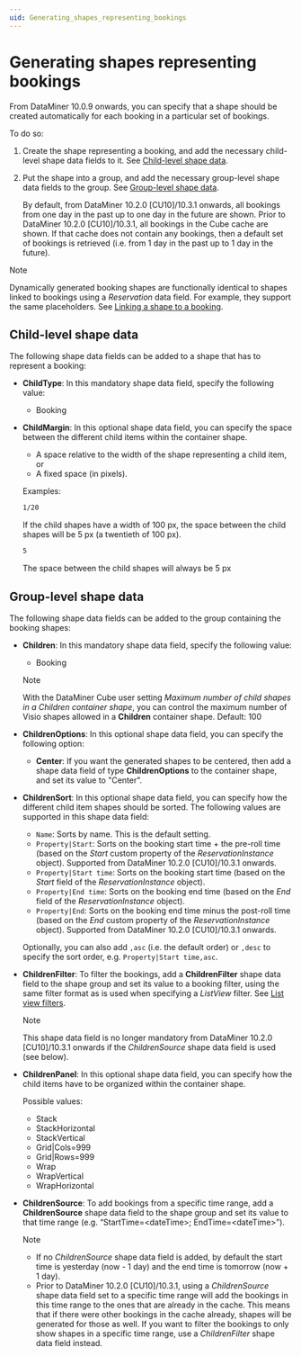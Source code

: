 ```yaml
---
uid: Generating_shapes_representing_bookings
---
```


# Generating shapes representing bookings

From DataMiner 10.0.9 onwards, you can specify that a shape should be created automatically for each booking in a particular set of bookings.

To do so:

1. Create the shape representing a booking, and add the necessary child-level shape data fields to it. See [Child-level shape data](#child-level-shape-data).

1. Put the shape into a group, and add the necessary group-level shape data fields to the group. See [Group-level shape data](#group-level-shape-data).

   By default, from DataMiner 10.2.0 [CU10]/10.3.1 onwards, all bookings from one day in the past up to one day in the future are shown. Prior to DataMiner 10.2.0 [CU10]/10.3.1, all bookings in the Cube cache are shown. If that cache does not contain any bookings, then a default set of bookings is retrieved (i.e. from 1 day in the past up to 1 day in the future).

> [!NOTE]
> Dynamically generated booking shapes are functionally identical to shapes linked to bookings using a *Reservation* data field. For example, they support the same placeholders. See [Linking a shape to a booking](xref:Linking_a_shape_to_a_booking).

## Child-level shape data

The following shape data fields can be added to a shape that has to represent a booking:

- **ChildType**: In this mandatory shape data field, specify the following value:

  - Booking

- **ChildMargin**: In this optional shape data field, you can specify the space between the different child items within the container shape.

  - A space relative to the width of the shape representing a child item, or
  - A fixed space (in pixels).

  Examples:

  ```txt
  1/20
  ```

  If the child shapes have a width of 100 px, the space between the child shapes will be 5 px (a twentieth of 100 px).

  ```txt
  5
  ```

   The space between the child shapes will always be 5 px

## Group-level shape data

The following shape data fields can be added to the group containing the booking shapes:

- **Children**: In this mandatory shape data field, specify the following value:

  - Booking

  > [!NOTE]
  > With the DataMiner Cube user setting *Maximum number of child shapes in a Children container shape*, you can control the maximum number of Visio shapes allowed in a **Children** container shape. Default: 100

- **ChildrenOptions**: In this optional shape data field, you can specify the following option:

  - **Center**: If you want the generated shapes to be centered, then add a shape data field of type **ChildrenOptions** to the container shape, and set its value to "Center".

- **ChildrenSort**: In this optional shape data field, you can specify how the different child item shapes should be sorted. The following values are supported in this shape data field:

  - `Name`: Sorts by name. This is the default setting.
  - `Property|Start`: Sorts on the booking start time + the pre-roll time (based on the *Start* custom property of the *ReservationInstance* object). Supported from DataMiner 10.2.0 [CU10]/10.3.1 onwards.
  - `Property|Start time`: Sorts on the booking start time (based on the *Start* field of the *ReservationInstance* object).
  - `Property|End time`: Sorts on the booking end time (based on the *End* field of the *ReservationInstance* object).
  - `Property|End`: Sorts on the booking end time minus the post-roll time (based on the *End* custom property of the *ReservationInstance* object). Supported from DataMiner 10.2.0 [CU10]/10.3.1 onwards.

  Optionally, you can also add `,asc` (i.e. the default order) or `,desc` to specify the sort order, e.g. `Property|Start time,asc`.

- **ChildrenFilter**: To filter the bookings, add a **ChildrenFilter** shape data field to the shape group and set its value to a booking filter, using the same filter format as is used when specifying a *ListView* filter. See [List view filters](xref:Creating_a_list_view#list-view-filters).

  > [!NOTE]
  > This shape data field is no longer mandatory from DataMiner 10.2.0 [CU10]/10.3.1 onwards if the *ChildrenSource* shape data field is used (see below).

- **ChildrenPanel**: In this optional shape data field, you can specify how the child items have to be organized within the container shape.

  Possible values:

  - Stack
  - StackHorizontal
  - StackVertical
  - Grid\|Cols=999
  - Grid\|Rows=999
  - Wrap
  - WrapVertical
  - WrapHorizontal

- **ChildrenSource**: To add bookings from a specific time range, add a **ChildrenSource** shape data field to the shape group and set its value to that time range (e.g. “StartTime=\<dateTime>; EndTime=\<dateTime>”).

  > [!NOTE]
  >
  > - If no *ChildrenSource* shape data field is added, by default the start time is yesterday (now - 1 day) and the end time is tomorrow (now + 1 day).
  > - Prior to DataMiner 10.2.0 [CU10]/10.3.1, using a *ChildrenSource* shape data field set to a specific time range will add the bookings in this time range to the ones that are already in the cache. This means that if there were other bookings in the cache already, shapes will be generated for those as well. If you want to filter the bookings to only show shapes in a specific time range, use a *ChildrenFilter* shape data field instead.
